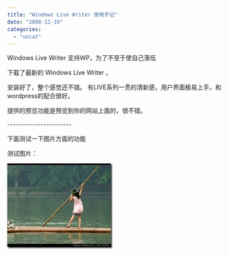 ```yaml
---
title: "Windows Live Writer 使用手记"
date: "2008-12-19"
categories: 
  - "uncat"
---
```


Windows Live Writer 支持WP，为了不至于使自己落伍

下载了最新的 Windows Live Writer 。

安装好了，整个感觉还不错。 有LIVE系列一贯的清新感，用户界面极易上手，和wordpress的配合很好。

提供的预览功能是预览到你的网站上面的，很不错。

\-----------------------

下面测试一下图片方面的功能

测试图片：

[![DSCF5406](images/dscf5406-thumb.jpg "DSCF5406")](http://blog.natt.cc/wp-content/uploads/2008/12/dscf5406.jpg)
